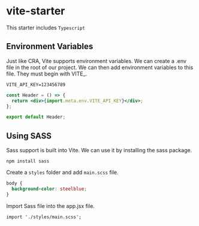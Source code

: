 # vite-starter

This starter includes `Typescript`

## Environment Variables

Just like CRA, Vite supports environment variables. We can create a .env file in the root of our project. We can then add environment variables to this file. They must begin with VITE_.

`VITE_API_KEY=123456789`

```jsx
const Header = () => {
  return <div>{import.meta.env.VITE_API_KEY}</div>;
};

export default Header;
```

## Using SASS

Sass support is built into Vite. We can use it by installing the sass package.

`npm install sass`

Create a `styles` folder and add `main.scss` file.

```css
body {
  background-color: steelblue;
}
```

Import Sass file into the app.jsx file.

`import './styles/main.scss';`

